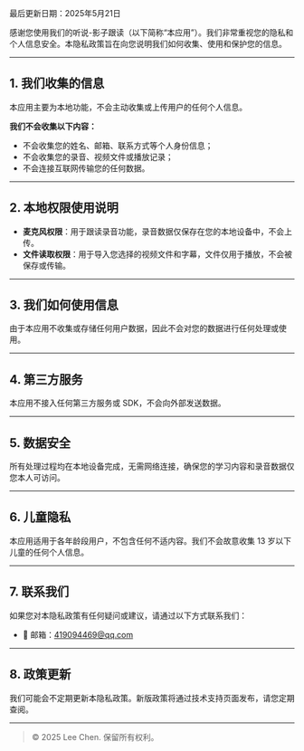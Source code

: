 

最后更新日期：2025年5月21日

感谢您使用我们的听说-影子跟读（以下简称“本应用”）。我们非常重视您的隐私和个人信息安全。本隐私政策旨在向您说明我们如何收集、使用和保护您的信息。

---

## 1. 我们收集的信息

本应用主要为本地功能，不会主动收集或上传用户的任何个人信息。

**我们不会收集以下内容：**
- 不会收集您的姓名、邮箱、联系方式等个人身份信息；
- 不会收集您的录音、视频文件或播放记录；
- 不会连接互联网传输您的任何数据。

---

## 2. 本地权限使用说明

- **麦克风权限**：用于跟读录音功能，录音数据仅保存在您的本地设备中，不会上传。
- **文件读取权限**：用于导入您选择的视频文件和字幕，文件仅用于播放，不会被保存或传输。

---

## 3. 我们如何使用信息

由于本应用不收集或存储任何用户数据，因此不会对您的数据进行任何处理或使用。

---

## 4. 第三方服务

本应用不接入任何第三方服务或 SDK，不会向外部发送数据。

---

## 5. 数据安全

所有处理过程均在本地设备完成，无需网络连接，确保您的学习内容和录音数据仅您本人可访问。

---

## 6. 儿童隐私

本应用适用于各年龄段用户，不包含任何不适内容。我们不会故意收集 13 岁以下儿童的任何个人信息。

---

## 7. 联系我们

如果您对本隐私政策有任何疑问或建议，请通过以下方式联系我们：

- 📧 邮箱：419094469@qq.com

---

## 8. 政策更新

我们可能会不定期更新本隐私政策。新版政策将通过技术支持页面发布，请您定期查阅。

---

> © 2025 Lee Chen. 保留所有权利。
